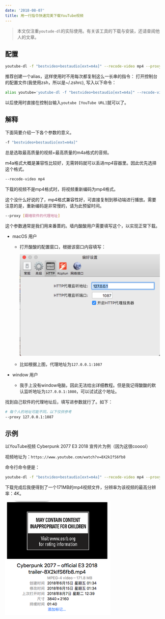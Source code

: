 ```yaml
---
date: '2018-08-07'
title: 用一行指令快速完美下载YouTube视频
---
```


> 本文仅注重`youtude-dl`的实际使用。有关该工具的下载与安装，还请查阅他人的文章。

## 配置

```bash
youtube-dl -f "bestvideo+bestaudio[ext=m4a]" --recode-video mp4 --proxy [具体内容请看下文]
```

推荐创建一个alias，这样使用时不用每次都复制这么一长串的指令：
打开控制台的配置文件(我使用zsh，所以是~/.zshrc), 写入以下命令：

```bash
alias youtube='youtube-dl -f "bestvideo+bestaudio[ext=m4a]" --recode-video mp4 --proxy [具体内容请看下文]'
```

以后使用时直接在控制台输入`youtube [YouTube URL]`就可以了。

## 解释
下面简要介绍一下各个参数的意义。

```bash
-f "bestvideo+bestaudio[ext=m4a]"
```

总是选取最高质量的视频+最高质量的m4a格式的音频。

m4a格式大概是兼容性比较好，无需转码就可以丢进mp4容器里。因此优先选择这个格式。

```bash
--recode-video mp4
```

下载的视频不是mp4格式时，将视频重新编码为mp4格式。

这个没什么好说的了，mp4格式兼容性好，可直接复制到移动端进行播放。需要注意的是，重新编码是非常慢的，请为此预留时间。

```bash
--proxy [翻墙软件的代理地址]
```

这个参数通常是我们用来番蔷的。墙内酸酸用户需要填写这个，以实现正常下载。

* macOS 用户
    * 打开酸酸的配置窗口，根据该窗口内容填写：
	   
       ![](../assets/images/youtude-dl-tutorial/ss.png)
	
    * 比如根据上图，代理地址为`127.0.0.1:1087`

* window 用户
    * 我手上没有window电脑，因此无法给出详细教程。但是我记得酸酸的默认监听地址为`127.0.0.1:1080`，可以试试这个地址。

	
找到自己软件的代理地址后，填写进参数就行了。如下：

```bash
# 每个人的地址可能不同，以下仅供参考
--proxy 127.0.0.1:1087
```

## 示例

以YouTube视频 Cyberpunk 2077 E3 2018 宣传片为例（因为这很cooool）

视频地址为：`https://www.youtube.com/watch?v=8X2kIfS6fb8`

命令行命令便是：
```bash
youtube-dl -f "bestvideo+bestaudio[ext=m4a]" --recode-video mp4 --proxy 127.0.0.1:1087 https://www.youtube.com/watch?v=8X2kIfS6fb8
```

下载完成后我便得到了一个171MB的mp4视频文件，分辨率为该视频的最高分辨率：4K。

![](../assets/images/youtude-dl-tutorial/result.png)
